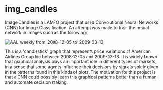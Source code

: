 # img_candles

Image Candles is a LAMFO project that used Convolutional Neural Networks (CNN) for Image Classification. An attempt was made to train the neural network in images such as the following:

![AAL_weekly_from_2008-12-05_to_2009-03-13](https://github.com/vitorbborges/shap-values-img-recognoition/blob/main/Test/up/AAL_weekly_from_2008-12-05_to_2009-03-13.png)

This is a 'candlestick' graph that represents price variations of American Airlines Group Inc between 2008-12-05 and 2009-03-13. 
It is widely known that graphical analysis plays an important role in different types of markets, in a sense that some agents influence their decisions by signals solely given in the patterns found in this kinds of plots. The motivation for this project is that a CNN could possibly learn this graphical patterns better than a human and automate decision making.
